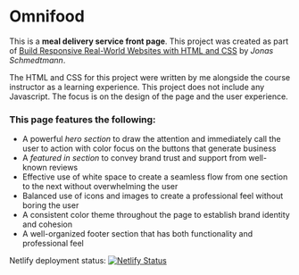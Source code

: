# Omnifood

This is a **meal delivery service front page**. This project was created as part of [Build Responsive Real-World Websites with HTML and CSS](https://www.udemy.com/course/design-and-develop-a-killer-website-with-html5-and-css3/) by *Jonas Schmedtmann*.

The HTML and CSS for this project were written by me alongside the course instructor as a learning experience. This project does not include any Javascript. The focus is on the design of the page and the user experience.


### This page features the following:

- A powerful *hero section* to draw the attention and immediately call the user to action with color focus on the buttons that generate business
- A *featured in section* to convey brand trust and support from well-known reviews
- Effective use of white space to create a seamless flow from one section to the next without overwhelming the user
- Balanced use of icons and images to create a professional feel without boring the user
- A consistent color theme throughout the page to establish brand identity and cohesion
- A well-organized footer section that has both functionality and professional feel

Netlify deployment status:
[![Netlify Status](https://api.netlify.com/api/v1/badges/36d3550e-51ef-4e2a-9de5-2b901bf91c7e/deploy-status)](https://app.netlify.com/sites/omnifood-isaacg/deploys)
